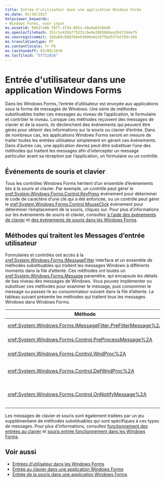 ```yaml
---
title: Entrée d'utilisateur dans une application Windows Forms
ms.date: 03/30/2017
helpviewer_keywords:
- Windows Forms, user input
ms.assetid: 9d61fa96-70f7-4754-885a-49a4a6316bdb
ms.openlocfilehash: 351c1e42bb775331cbe0e2005b6bea284716de75
ms.sourcegitcommit: 160a88c8087b0e63606e6e35f9bd57fa5f69c168
ms.translationtype: MT
ms.contentlocale: fr-FR
ms.lasthandoff: 03/09/2019
ms.locfileid: "57711926"
---
```

# <a name="user-input-in-a-windows-forms-application"></a>Entrée d'utilisateur dans une application Windows Forms
Dans les Windows Forms, l’entrée d’utilisateur est envoyée aux applications sous la forme de messages de Windows. Une série de méthodes substituables traiter ces messages au niveau de l’application, le formulaire et contrôler le niveau. Lorsque ces méthodes reçoivent des messages de clavier et de la souris, ils déclenchent des événements qui peuvent être gérés pour obtenir des informations sur la souris ou clavier d’entrée. Dans de nombreux cas, les applications Windows Forms seront en mesure de traiter toutes les entrées utilisateur simplement en gérant ces événements. Dans d’autres cas, une application devrez peut-être substituer l’une des méthodes qui traitent les messages afin d’intercepter un message particulier avant sa réception par l’application, un formulaire ou un contrôle.  
  
## <a name="mouse-and-keyboard-events"></a>Événements de souris et clavier  
 Tous les contrôles Windows Forms héritent d’un ensemble d’événements liés à la souris et clavier. Par exemple, un contrôle peut gérer le <xref:System.Windows.Forms.Control.KeyPress> événement pour déterminer le code de caractère d’une clé qui a été enfoncée, ou un contrôle peut gérer le <xref:System.Windows.Forms.Control.MouseClick> événement pour déterminer l’emplacement de la souris, cliquez sur. Pour plus d’informations sur les événements de souris et clavier, consultez [à l’aide des événements de clavier](using-keyboard-events.md) et [des événements de souris dans les Windows Forms](mouse-events-in-windows-forms.md).  
  
## <a name="methods-that-process-user-input-messages"></a>Méthodes qui traitent les Messages d’entrée utilisateur  
 Formulaires et contrôles ont accès à la <xref:System.Windows.Forms.IMessageFilter> interface et un ensemble de méthodes substituables qui traitent les messages Windows à différents moments dans la file d’attente. Ces méthodes ont toutes un <xref:System.Windows.Forms.Message> paramètre, qui encapsule les détails de bas niveau des messages de Windows. Vous pouvez implémenter ou substituer ces méthodes pour examiner le message, puis consommer le message ou passez-le au consommateur suivant dans la file d’attente. Le tableau suivant présente les méthodes qui traitent tous les messages Windows dans Windows Forms.  
  
|Méthode|Notes|  
|------------|-----------|  
|<xref:System.Windows.Forms.IMessageFilter.PreFilterMessage%2A>|Cette méthode intercepte en file d’attente des messages Windows (également appelé validées) au niveau de l’application.|  
|<xref:System.Windows.Forms.Control.PreProcessMessage%2A>|Cette méthode intercepte les messages Windows au niveau du formulaire et de contrôle avant qu’ils ont été traités.|  
|<xref:System.Windows.Forms.Control.WndProc%2A>|Cette méthode traite les messages Windows au niveau du formulaire et de contrôle.|  
|<xref:System.Windows.Forms.Control.DefWndProc%2A>|Cette méthode effectue le traitement par défaut des messages Windows au niveau du formulaire et de contrôle. Cela fournit les fonctionnalités minimales d’une fenêtre.|  
|<xref:System.Windows.Forms.Control.OnNotifyMessage%2A>|Cette méthode intercepte les messages au niveau du formulaire et de contrôle, une fois qu’ils ont été traités. Le <xref:System.Windows.Forms.ControlStyles.EnableNotifyMessage> bit de style doit être définie pour cette méthode à appeler.|  
  
 Les messages de clavier et souris sont également traitées par un jeu supplémentaire de méthodes substituables qui sont spécifiques à ces types de messages. Pour plus d’informations, consultez [fonctionnement des entrées au clavier](how-keyboard-input-works.md) et [souris entrée fonctionnement dans les Windows Forms](how-mouse-input-works-in-windows-forms.md).  
  
## <a name="see-also"></a>Voir aussi
- [Entrées d’utilisateur dans les Windows Forms](user-input-in-windows-forms.md)
- [Entrée au clavier dans une application Windows Forms](keyboard-input-in-a-windows-forms-application.md)
- [Entrée de la souris dans une application Windows Forms](mouse-input-in-a-windows-forms-application.md)
